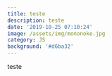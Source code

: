```yaml
---
title: teste
description: teste
date: '2019-10-25 07:10:24'
image: /assets/img/mononoke.jpg
category: JS
background: '#d6ba32'
---
```

teste
